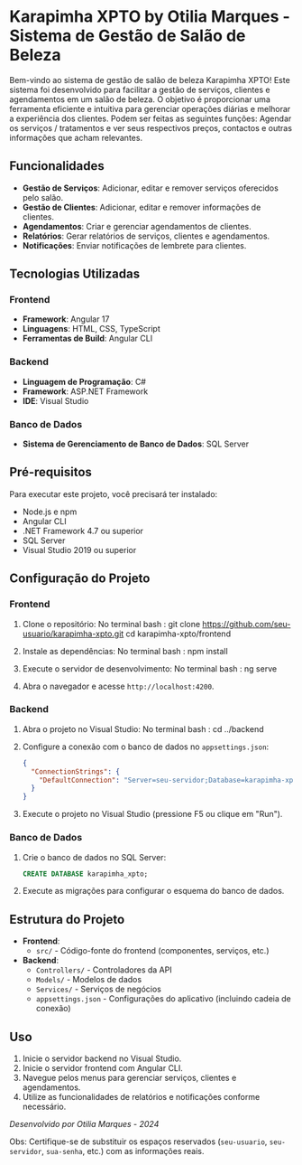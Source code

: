 # Karapimha XPTO by Otilia Marques - Sistema de Gestão de Salão de Beleza

Bem-vindo ao sistema de gestão de salão de beleza Karapimha XPTO! 
Este sistema foi desenvolvido para facilitar a gestão de serviços, clientes e agendamentos em um salão de beleza. 
O objetivo é proporcionar uma ferramenta eficiente e intuitiva para gerenciar operações diárias e melhorar a experiência dos clientes.
Podem ser feitas as seguintes funções: Agendar os serviços / tratamentos e ver seus respectivos preços, contactos e outras 
informações que acham relevantes.

## Funcionalidades

- **Gestão de Serviços**: Adicionar, editar e remover serviços oferecidos pelo salão.
- **Gestão de Clientes**: Adicionar, editar e remover informações de clientes.
- **Agendamentos**: Criar e gerenciar agendamentos de clientes.
- **Relatórios**: Gerar relatórios de serviços, clientes e agendamentos.
- **Notificações**: Enviar notificações de lembrete para clientes.

## Tecnologias Utilizadas

### Frontend

- **Framework**: Angular 17
- **Linguagens**: HTML, CSS, TypeScript
- **Ferramentas de Build**: Angular CLI

### Backend

- **Linguagem de Programação**: C#
- **Framework**: ASP.NET Framework
- **IDE**: Visual Studio

### Banco de Dados

- **Sistema de Gerenciamento de Banco de Dados**: SQL Server

## Pré-requisitos

Para executar este projeto, você precisará ter instalado:

- Node.js e npm
- Angular CLI
- .NET Framework 4.7 ou superior
- SQL Server
- Visual Studio 2019 ou superior

## Configuração do Projeto

### Frontend

1. Clone o repositório:
   No terminal bash : 
   git clone https://github.com/seu-usuario/karapimha-xpto.git
   cd karapimha-xpto/frontend
  

2. Instale as dependências:
   No terminal bash : 
   npm install
  

3. Execute o servidor de desenvolvimento:
   No terminal bash : 
   ng serve
   

4. Abra o navegador e acesse `http://localhost:4200`.

### Backend

1. Abra o projeto no Visual Studio:
   No terminal bash : 
   cd ../backend
   

2. Configure a conexão com o banco de dados no `appsettings.json`:
   ```json
   {
     "ConnectionStrings": {
       "DefaultConnection": "Server=seu-servidor;Database=karapimha-xpto;User Id=seu-usuario;Password=sua-senha;"
     }
   }
   ```

3. Execute o projeto no Visual Studio (pressione F5 ou clique em "Run").

### Banco de Dados

1. Crie o banco de dados no SQL Server:
   ```sql
   CREATE DATABASE karapimha_xpto;
   ```

2. Execute as migrações para configurar o esquema do banco de dados.

## Estrutura do Projeto

- **Frontend**:
  - `src/` - Código-fonte do frontend (componentes, serviços, etc.)
- **Backend**:
  - `Controllers/` - Controladores da API
  - `Models/` - Modelos de dados
  - `Services/` - Serviços de negócios
  - `appsettings.json` - Configurações do aplicativo (incluindo cadeia de conexão)

## Uso

1. Inicie o servidor backend no Visual Studio.
2. Inicie o servidor frontend com Angular CLI.
3. Navegue pelos menus para gerenciar serviços, clientes e agendamentos.
4. Utilize as funcionalidades de relatórios e notificações conforme necessário.



*Desenvolvido por Otilia Marques* - *2024*


Obs: Certifique-se de substituir os espaços reservados (`seu-usuario`, `seu-servidor`, `sua-senha`, etc.) com as informações reais.
